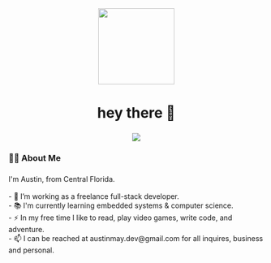 <div align="center">
  <img height="150" src="https://raw.githubusercontent.com/halfrost/halfrost/master/icons/header_.png"  />
</div>

###

<h1 align="center">hey there 👋</h1>

###

<div align="center">
  <img src="https://profile-counter.glitch.me/AustinMay1/count.svg?"  />
</div>

###

<h3 align="left">👩‍💻  About Me</h3>

###

<p align="left">I'm Austin, from Central Florida.<br><br>- 🔭 I’m working as a freelance full-stack developer.<br>- 📚 I'm currently learning embedded systems & computer science.<br>- ⚡ In my free time I like to read, play video games, write code, and adventure.<br>- 📫 I can be reached at austinmay.dev@gmail.com for all inquires, business and personal.</p>
